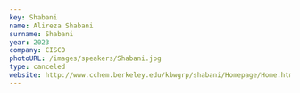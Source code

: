 ```yaml
---
key: Shabani
name: Alireza Shabani
surname: Shabani 
year: 2023
company: CISCO
photoURL: /images/speakers/Shabani.jpg
type: canceled
website: http://www.cchem.berkeley.edu/kbwgrp/shabani/Homepage/Home.html
---
```


